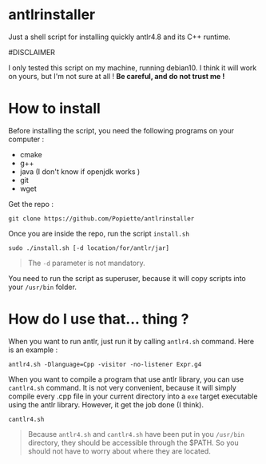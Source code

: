 # antlrinstaller
Just a shell script for installing quickly antlr4.8 and its C++ runtime.

#DISCLAIMER

I only tested this script on my machine, running debian10. I think it will work on yours, but I'm not sure at all ! **Be careful, and do not trust me !**

# How to install

Before installing the script, you need the following programs on your computer :

* cmake
* g++
* java (I don't know if openjdk works )
* git
* wget

Get the repo :
```
git clone https://github.com/Popiette/antlrinstaller
```

Once you are inside the repo, run the script `install.sh`
```
sudo ./install.sh [-d location/for/antlr/jar]
```
> The `-d` parameter is not mandatory.

You need to run the script as superuser, because it will copy scripts into your `/usr/bin` folder.

# How do I use that... thing ?

When you want to run antlr, just run it by calling `antlr4.sh` command. Here is an example :
```
antlr4.sh -Dlanguage=Cpp -visitor -no-listener Expr.g4
```

When you want to compile a program that use antlr library, you can use `cantlr4.sh` command. It is not very convenient, because it will simply compile every .cpp file in your current directory into a `exe` target executable using the antlr library. However, it get the job done (I think).
```
cantlr4.sh
```

> Because `antlr4.sh` and `cantlr4.sh` have been put in you `/usr/bin` directory, they should be accessible through the $PATH. So you should not have to worry about where they are located.
